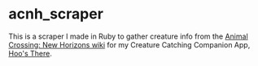 # acnh_scraper

This is a scraper I made in Ruby to gather creature info from the [Animal Crossing: New Horizons wiki](https://animalcrossing.fandom.com/) for my Creature Catching Companion App, [Hoo's There](https://hoosthere.today/).

